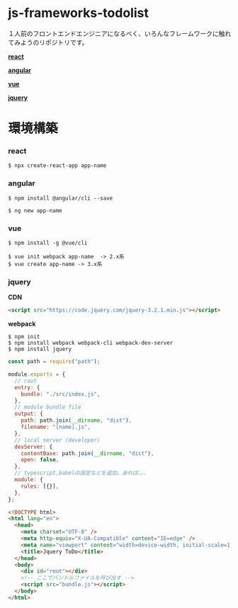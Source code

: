 # js-frameworks-todolist

１人前のフロントエンドエンジニアになるべく、いろんなフレームワークに触れてみようのリポジトリです。

**[react](https://ja.reactjs.org/)**

**[angular](https://angular.jp/)**

**[vue](https://jp.vuejs.org/index.html)**

**[jquery](https://jquery.com/)**

# 環境構築

### react

```
$ npx create-react-app app-name
```

### angular

```
$ npm install @angular/cli --save

$ ng new app-name
```

### vue

```
$ npm install -g @vue/cli

$ vue init webpack app-name  -> 2.x系
$ vue create app-name -> 3.x系
```

### jquery

**CDN**

```html
<script src="https://code.jquery.com/jquery-3.2.1.min.js"></script>
```

**webpack**

```
$ npm init
$ npm install webpack webpack-cli webpack-dev-server
$ npm install jquery
```

```js
const path = require("path");

module.exports = {
  // root
  entry: {
    bundle: "./src/index.js",
  },
  // module bundle file
  output: {
    path: path.join(__dirname, "dist"),
    filename: "[name].js",
  },
  // local server (developer)
  devServer: {
    contentBase: path.join(__dirname, "dist"),
    open: false,
  },
  // typescript,babelの設定などを追加、あれば、、、
  module: {
    rules: [{}],
  },
};
```

```html
<!DOCTYPE html>
<html lang="en">
  <head>
    <meta charset="UTF-8" />
    <meta http-equiv="X-UA-Compatible" content="IE=edge" />
    <meta name="viewport" content="width=device-width, initial-scale=1.0" />
    <title>Jquery ToDo</title>
  </head>
  <body>
    <div id="root"></div>
    <!-- ここでバンドルファイルを呼び出す -->
    <script src="bundle.js"></script>
  </body>
</html>
```
